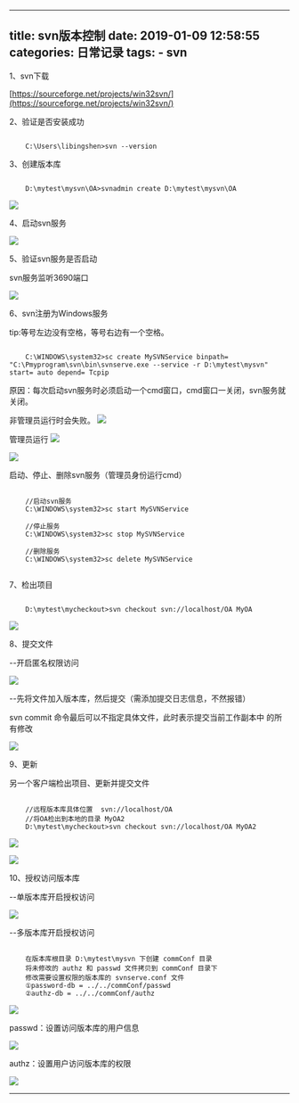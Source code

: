
---
title: svn版本控制
date: 2019-01-09 12:58:55
categories: 日常记录
tags:
	-	svn
---

1、svn下载

[https://sourceforge.net/projects/win32svn/](https://sourceforge.net/projects/win32svn/)

2、验证是否安装成功

```

	C:\Users\libingshen>svn --version

```

3、创建版本库

```

	D:\mytest\mysvn\OA>svnadmin create D:\mytest\mysvn\OA

```
![](https://i.imgur.com/v4aUp1n.png)


4、启动svn服务

![](https://i.imgur.com/CStIBx9.png)

5、验证svn服务是否启动

svn服务监听3690端口

![](https://i.imgur.com/sogDN9t.png)

6、svn注册为Windows服务

tip:等号左边没有空格，等号右边有一个空格。

```

	C:\WINDOWS\system32>sc create MySVNService binpath= "C:\Pmyprogram\svn\bin\svnserve.exe --service -r D:\mytest\mysvn" start= auto depend= Tcpip

```

原因：每次启动svn服务时必须启动一个cmd窗口，cmd窗口一关闭，svn服务就关闭。

非管理员运行时会失败。
![](https://i.imgur.com/rPliKES.png)

管理员运行
![](https://i.imgur.com/gBmdKhJ.png)

![](https://i.imgur.com/whIFJo4.png)


启动、停止、删除svn服务（管理员身份运行cmd）

```

	//启动svn服务
	C:\WINDOWS\system32>sc start MySVNService

	//停止服务
	C:\WINDOWS\system32>sc stop MySVNService

	//删除服务
	C:\WINDOWS\system32>sc delete MySVNService


```

7、检出项目

```

	D:\mytest\mycheckout>svn checkout svn://localhost/OA MyOA

```

![](https://i.imgur.com/vvRuF4T.png)

8、提交文件

--开启匿名权限访问

![](https://i.imgur.com/hBW5DuW.png)

--先将文件加入版本库，然后提交（需添加提交日志信息，不然报错）

svn commit 命令最后可以不指定具体文件，此时表示提交当前工作副本中
的所有修改

![](https://i.imgur.com/r1IpUsZ.png)

9、更新

另一个客户端检出项目、更新并提交文件

```

	//远程版本库具体位置  svn://localhost/OA
	//将OA检出到本地的目录 MyOA2
	D:\mytest\mycheckout>svn checkout svn://localhost/OA MyOA2

```

![](https://i.imgur.com/u4zFEcf.png)

![](https://i.imgur.com/67qMr6A.png)


10、授权访问版本库

--单版本库开启授权访问

![](https://i.imgur.com/emwZBDY.png)

--多版本库开启授权访问

```

	在版本库根目录 D:\mytest\mysvn 下创建 commConf 目录
	将未修改的 authz 和 passwd 文件拷贝到 commConf 目录下
	修改需要设置权限的版本库的 svnserve.conf 文件
	①password-db = ../../commConf/passwd
	②authz-db = ../../commConf/authz

```
![](https://i.imgur.com/QjqreHq.png)

passwd：设置访问版本库的用户信息

![](https://i.imgur.com/7TQZlnl.png)

authz：设置用户访问版本库的权限

![](https://i.imgur.com/XIZ9z9v.png)

---
